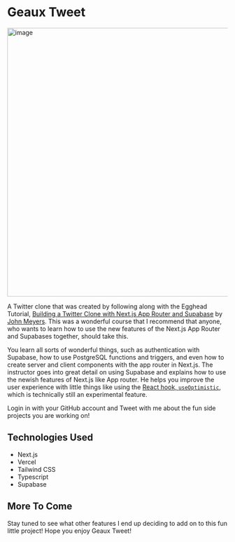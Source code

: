# Geaux Tweet

<img width="613" alt="image" src="https://github.com/GeauxWeisbeck4/geaux-tweet/assets/87398426/466c04d3-2162-42ef-8aea-1d35f121f76e">

A Twitter clone that was created by following along with the Egghead Tutorial, [Building a Twitter Clone with Next.js App Router and Supabase](https://egghead.io/courses/build-a-twitter-clone-with-the-next-js-app-router-and-supabase-19bebadb) by [John Meyers](https://github.com/dijonmusters). This was a wonderful course that I recommend that anyone, who wants to learn how to use the new features of the Next.js App Router and Supabases together, should take this.

You learn all sorts of wonderful things, such as authentication with Supabase, how to use PostgreSQL functions and triggers, and even how to create server and client components with the app router in Next.js. The instructor goes into great detail on using Supabase and explains how to use the newish features of Next.js like App router. He helps you improve the user experience with little things like using the [React hook, `useOptimistic`](https://react.dev/reference/react/useOptimistic), which is technically still an experimental feature.

Login in with your GitHub account and Tweet with me about the fun side projects you are working on!

## Technologies Used

- Next.js
- Vercel
- Tailwind CSS
- Typescript
- Supabase

## More To Come

Stay tuned to see what other features I end up deciding to add on to this fun little project! Hope you enjoy Geaux Tweet!
